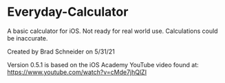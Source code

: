 # Everyday-Calculator

A basic calculator for iOS. Not ready for real world use. Calculations could be inaccurate.

Created by Brad Schneider on 5/31/21

Version 0.5.1 is based on the iOS Academy YouTube video found at: 
https://www.youtube.com/watch?v=cMde7jhQlZI
